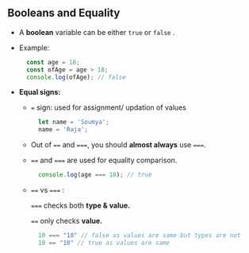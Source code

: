 ## Booleans and Equality

-   A **boolean** variable can be either `true` or `false` .
    
-   Example:
    
    ```javascript
      const age = 18;
      const ofAge = age > 18;
      console.log(ofAge); // false
    
    ```
    
-   **Equal signs:**
    
    -   `=` sign: used for assignment/ updation of values
        
        ```javascript
          let name = 'Soumya';
          name = 'Raja';
        
        ```
        
    -   Out of `==` and `===`, you should **almost always** use `===`.
        
    -   `==` and `===` are used for equality comparison.
        
        ```javascript
          console.log(age === 18); // true
        
        ```
        
    -   `==` vs `===` :
        
        `===` checks both **type & value.**
        
        `==` only checks **value.**
        
        ```javascript
          10 === "10" // false as values are same but types are not
          10 == "10" // true as values are same
        
        ```
        